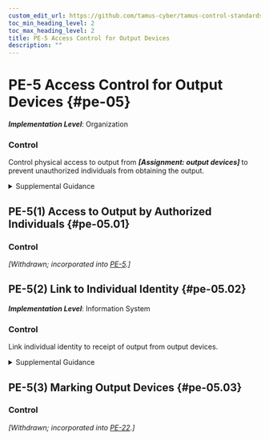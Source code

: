 ```yaml
---
custom_edit_url: https://github.com/tamus-cyber/tamus-control-standards/tree/main/content/tamus.edu/TAMUS_profile.xml
toc_min_heading_level: 2
toc_max_heading_level: 2
title: PE-5 Access Control for Output Devices
description: ""
---
```


# PE-5 Access Control for Output Devices {#pe-05}

_**Implementation Level**_: Organization

### Control

Control physical access to output from <strong title="pe-05_odp"> <em>[Assignment: output devices]</em> </strong> to prevent unauthorized individuals from obtaining the output.


<details><summary>Supplemental Guidance</summary>Controlling physical access to output devices includes placing output devices in locked rooms or other secured areas with keypad or card reader access controls and allowing access to authorized individuals only, placing output devices in locations that can be monitored by personnel, installing monitor or screen filters, and using headphones. Examples of output devices include monitors, printers, scanners, audio devices, facsimile machines, and copiers.</details>


## PE-5(1) Access to Output by Authorized Individuals {#pe-05.01}

### Control

<em>[Withdrawn; incorporated into [PE-5](/catalog/pe/pe-05#pe-05).]</em>



## PE-5(2) Link to Individual Identity {#pe-05.02}

_**Implementation Level**_: Information System

### Control

Link individual identity to receipt of output from output devices.


<details><summary>Supplemental Guidance</summary>Methods for linking individual identity to the receipt of output from output devices include installing security functionality on facsimile machines, copiers, and printers. Such functionality allows organizations to implement authentication on output devices prior to the release of output to individuals.</details>


## PE-5(3) Marking Output Devices {#pe-05.03}

### Control

<em>[Withdrawn; incorporated into [PE-22](/catalog/pe/pe-22#pe-22).]</em>

